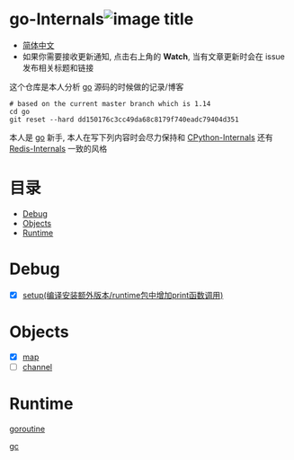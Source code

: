 # go-Internals![image title](http://www.zpoint.xyz:8080/count/tag.svg?url=github%2Fgo-Internals-CN)
* [简体中文](https://github.com/zpoint/CPython-Internals/blob/master/README_CN.md)
* 如果你需要接收更新通知, 点击右上角的 **Watch**, 当有文章更新时会在 issue 发布相关标题和链接

这个仓库是本人分析 [go](https://github.com/golang/go) 源码的时候做的记录/博客

```shell script
# based on the current master branch which is 1.14
cd go
git reset --hard dd150176c3cc49da68c8179f740eadc79404d351
```

本人是 [go](https://github.com/golang/go) 新手, 本人在写下列内容时会尽力保持和 [CPython-Internals](https://github.com/zpoint/CPython-Internals) 还有 [Redis-Internals](https://github.com/zpoint/Redis-Internals) 一致的风格



# 目录

* [Debug](#Debug)
* [Objects](#Objects)
* [Runtime](#Runtime)

# Debug

- [x] [setup(编译安装额外版本/runtime包中增加print函数调用)](https://github.com/zpoint/go-Internals/blob/1.14/debug/setup/setup_cn.md)

# Objects

- [x] [map](https://github.com/zpoint/go-Internals/blob/1.14/objects/map/map_cn.md)
- [ ] [channel](https://github.com/zpoint/go-Internals/blob/1.14/objects/channel/channel_cn.md)

# Runtime

[goroutine](https://github.com/zpoint/go-Internals/blob/1.14/runtime/goroutine/goroutine_cn.md)

[gc](https://github.com/zpoint/go-Internals/blob/1.14/runtime/gc/gc_cn.md)

